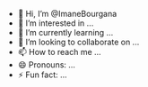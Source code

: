 - 👋 Hi, I’m @ImaneBourgana
- 👀 I’m interested in ...
- 🌱 I’m currently learning ...
- 💞️ I’m looking to collaborate on ...
- 📫 How to reach me ...
- 😄 Pronouns: ...
- ⚡ Fun fact: ...

<!---
ImaneBourgana/ImaneBourgana is a ✨ special ✨ repository because its `README.md` (this file) appears on your GitHub profile.
You can click the Preview link to take a look at your changes.
--->
